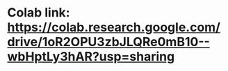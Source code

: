 # Colab link: https://colab.research.google.com/drive/1oR2OPU3zbJLQRe0mB10--wbHptLy3hAR?usp=sharing
